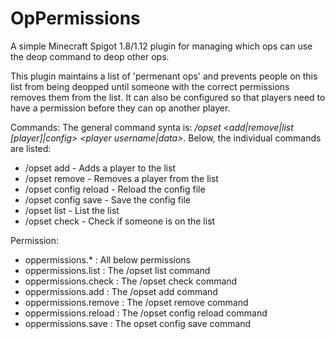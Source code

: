 # OpPermissions
A simple Minecraft Spigot 1.8/1.12 plugin for managing which ops can use the deop command to deop other ops. 

This plugin maintains a list of 'permenant ops' and prevents people on this list from being deopped until someone with the correct permissions removes them from the list. It can also be configured so that players need to have a permission before they can op another player. 

Commands: 
The general command synta is: */opset <add|remove|list [player]|config> <player username|data>*. 
 Below, the individual commands are listed: 
 - /opset add <playername> - Adds a player to the list 
 - /opset remove <playername> - Removes a player from the list 
 - /opset config reload - Reload the config file 
 - /opset config save - Save the config file 
 - /opset list - List the list 
 - /opset check <playername> - Check if someone is on the list 
  
Permission: 
- oppermissions.* : All below permissions 
- oppermissions.list : The /opset list command 
- oppermissions.check : The /opset check command 
- oppermissions.add : The /opset add command 
- oppermissions.remove : The /opset remove command 
- oppermissions.reload : The /opset config reload command 
- oppermissions.save : The opset config save command 

